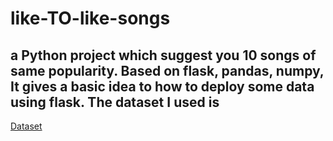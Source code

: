 # like-TO-like-songs
<h2>a Python project which suggest you 10 songs of same popularity. Based on flask, pandas, numpy, It gives a basic idea to how to deploy some data using flask. The dataset I used is</h2>
<a href=" https://www.kaggle.com/edalrami/19000-spotify-songs">Dataset</a>

